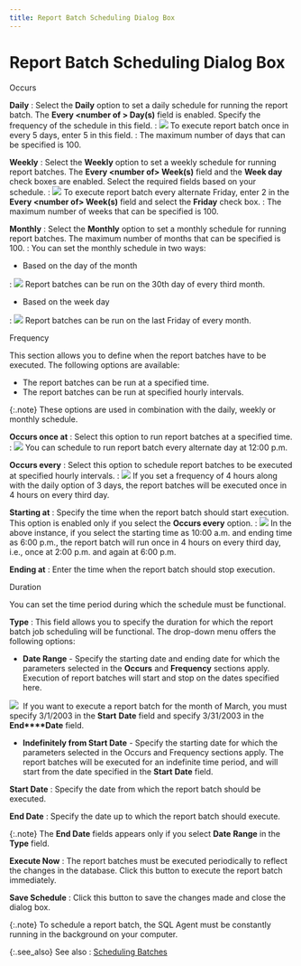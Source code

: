 ```yaml
---
title: Report Batch Scheduling Dialog Box
---
```


# Report Batch Scheduling Dialog Box


Occurs


**Daily**
: Select the **Daily**  option to set a daily schedule for running the report batch. The **Every &lt;number of &gt; Day(s)** field  is enabled. Specify the frequency of the schedule in this field.
: ![]({{site.rmgr_baseurl}}/img/example.gif) To execute report batch once in every 5 days, enter 5 in  this field.
: The maximum number of days that can be specified  is 100.


**Weekly**
: Select the **Weekly**  option to set a weekly schedule for running report batches. The **Every &lt;number of&gt; Week(s)** field  and the **Week day** check boxes are  enabled. Select the required fields based on your schedule.
: ![]({{site.rmgr_baseurl}}/img/example.gif) To execute report batch every alternate Friday, enter 2 in  the **Every &lt;number of&gt; Week(s)**  field and select the **Friday** check  box.
: The maximum number of weeks that can be specified  is 100.


**Monthly**
: Select the **Monthly**  option to set a monthly schedule for running report batches. The maximum  number of months that can be specified is 100.
: You can set the monthly schedule in two ways:

- Based on the  day of the month

: ![]({{site.rmgr_baseurl}}/img/example.gif) Report batches can be  run on the 30th day of every third month.

- Based on the  week day

: ![]({{site.rmgr_baseurl}}/img/example.gif) Report batches can be  run on the last Friday of every month.


Frequency


This section allows you to define when the report batches have to be  executed. The following options are available:

- The report  batches can be run at a specified time.
- The report  batches can be run at specified hourly intervals.



{:.note}
These options are used in combination with the daily, weekly or monthly  schedule.


**Occurs once at**
: Select this option to run report batches at a specified  time.
: ![]({{site.rmgr_baseurl}}/img/example.gif) You can schedule to run report batch  every alternate day at 12:00 p.m.


**Occurs every**
: Select this option to schedule report batches to  be executed at specified hourly intervals.
: ![]({{site.rmgr_baseurl}}/img/example.gif) If you set a frequency of 4 hours along with the daily option  of 3 days, the report batches will be executed once in 4 hours on every  third day.


**Starting at**
: Specify the time when the report batch should start  execution. This option is enabled only if you select the **Occurs 
 every** option.
: ![]({{site.rmgr_baseurl}}/img/example.gif) In the above instance, if you select the starting time as  10:00 a.m. and ending time as 6:00 p.m., the report batch will run once  in 4 hours on every third day, i.e., once at 2:00 p.m. and again at 6:00  p.m.


**Ending at**
: Enter the time when the report batch should stop  execution.


Duration


You can set the time period during which the schedule must be functional.


**Type**
: This field allows you to specify the duration for  which the report batch job scheduling will be functional. The drop-down  menu offers the following options:

- **Date 
 Range** - Specify the starting date and ending date for which the  parameters selected in the **Occurs**  and **Frequency** sections apply.  Execution of report batches will start and stop on the dates specified  here.



![]({{site.rmgr_baseurl}}/img/example.gif)  If  you want to execute a report batch for the month of March, you must specify  3/1/2003 in the **Start** **Date**  field and specify 3/31/2003 in the **End****Date** field.

- **Indefinitely 
 from Start Date** - Specify the starting date for which the parameters  selected in the Occurs and Frequency sections apply. The report batches  will be executed for an indefinite time period, and will start from the  date specified in the **Start** **Date** field.



**Start Date**
: Specify the date from which the report batch should  be executed.


**End Date**
: Specify the date up to which the report batch should  execute.


{:.note}
The **End Date** fields appears  only if you select **Date** **Range** in the **Type**  field.


**Execute Now**
: The report batches must be executed periodically  to reflect the changes in the database. Click this button to execute the  report batch immediately.


**Save Schedule**
: Click this button to save the changes made and close  the dialog box.


{:.note}
To schedule a report batch, the SQL Agent  must be constantly running in the background on your computer.


{:.see_also}
See also
: [Scheduling Batches]({{site.rmgr_baseurl}}/manager/window/report-batches/schedule-a-report-batch/scheduling_batches.html)
